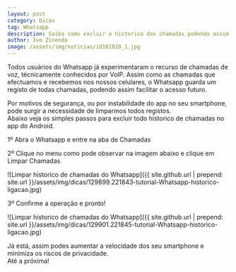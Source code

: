 ```yaml
---
layout: post
category: Dicas
tag: Whatsapp
description: Saiba como excluir o historico das chamadas podendo assim ter mais privacidade
author: Ivo Zinenda
image: /assets/img/noticias/id161818_1.jpg
---
```


Todos usuários do Whatsapp já experimentaram o recurso de chamadas de voz, técnicamente conhecidos por VoIP.
Assim como as chamadas que efectuamos e recebemos nos nossos celulares, o Whatsapp guarda um registo de todas chamadas, podendo assim facilitar o acesso futuro.

Por motivos de segurança, ou por instabilidade do app no seu smartphone, pode surgir a necessidade de limparmos todos registos.<br>
Abaixo veja os simples passos para excluir todo historico de chamadas no app do Android.

1º Abra o Whatsapp e entre na aba de Chamadas

2º Clique no menu como pode observar na imagem abaixo e clique em Limpar Chamadas

![Limpar historico de chamadas do Whatsapp]({{ site.github.url | prepend: site.url }}/assets/img/dicas/129899.221843-tutorial-Whatsapp-historico-ligacao.jpg)

3º Confirme a operação e pronto!

![Limpar historico de chamadas do Whatsapp]({{ site.github.url | prepend: site.url }}/assets/img/dicas/129901.221845-tutorial-Whatsapp-historico-ligacao.jpg)

Já está, assim podes aumentar a velocidade dos seu smartphone e minimiza os riscos de privacidade.<br>
Até a próxima!